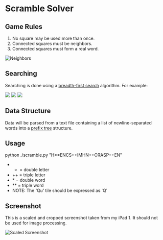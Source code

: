 Scramble Solver
===============

## Game Rules

1. No square may be used more than once.
2. Connected squares must be neighbors.
3. Connected squares must form a real word.

![Neighbors](http://img40.imageshack.us/img40/8409/neighbors.png)

## Searching

Searching is done using a [breadth-first search][wiki_bfs] algorithm.
For example:

<img src="http://img94.imageshack.us/img94/5025/83315660.png">
<img src="http://img407.imageshack.us/img407/7328/0010ek.png">
<img src="http://img195.imageshack.us/img195/6126/0001gm.png">

## Data Structure

Data will be parsed from a text file containing a list of newline-separated
words into a [prefix tree][wiki_trie] structure.

## Usage

python ./scramble.py "H\*\*ENCS++IMHN++ORASP++EN"

* + = double letter
* ++ = triple letter
* \* = double word
* \*\* = triple word
* NOTE: The 'Qu' tile should be expressed as 'Q'

## Screenshot

This is a scaled and cropped screenshot taken from my iPad 1. It should not be
used for image processing.

![Scaled Screenshot](http://dumpon.us/media/uploads/scaled_screenshot.png)

[wiki_bfs]: http://en.wikipedia.org/wiki/Breadth-first_search
[wiki_trie]: http://en.wikipedia.org/wiki/Trie
